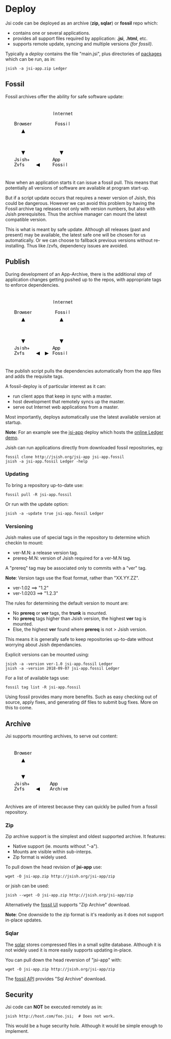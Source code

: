 Deploy
======
<div id="sectmenu"></div>
Jsi code can be deployed as an archive (<b>zip, sqlar</b>) or <b>fossil</b> repo which:

- contains one or several applications.
- provides all support files required by application: **.jsi**, **.html**, etc.
- supports remote update, syncing and multiple versions *(for fossil)*.


Typically a *deploy* contains the file "main.jsi", plus directories
of [packages](Coding.md#files) which can be run, as in:

    jsish -a jsi-app.zip Ledger

Fossil
------
Fossil archives offer the ability for safe software update:

<!--
        *********************************
        *              .--------------. *
        *              |   Internet   | *
        * .---------.  |   .-----.    | *
        * | Browser |  |  | Fossil|   | *
        * '----+----'  |   '--+--'    | *
        *      ^       |      |       | *
        *      |       '------+-------' *
        *      |              |         *
        *      v              v         *
        *  .-------.     .---------.    *
        * | Jsish+  |    | App     |    *
        * | Zvfs    |<---+ Fossil  |    *
        *  '-------'     '---------'    *
        ********************************* -->
<svg class="diagram" xmlns="http://www.w3.org/2000/svg" version="1.1" height="224" width="256" style="margin:0 auto 0 auto;"><g transform="translate(8,16 )">
<path d="M 8,32 L 8,64 " style="fill:none;"/>
<path d="M 8,160 L 8,176 " style="fill:none;"/>
<path d="M 48,72 L 48,136 " style="fill:none;"/>
<path d="M 88,32 L 88,64 " style="fill:none;"/>
<path d="M 88,160 L 88,176 " style="fill:none;"/>
<path d="M 112,0 L 112,96 " style="fill:none;"/>
<path d="M 128,144 L 128,192 " style="fill:none;"/>
<path d="M 168,64 L 168,136 " style="fill:none;"/>
<path d="M 208,144 L 208,192 " style="fill:none;"/>
<path d="M 232,0 L 232,96 " style="fill:none;"/>
<path d="M 112,0 L 232,0 " style="fill:none;"/>
<path d="M 8,32 L 88,32 " style="fill:none;"/>
<path d="M 152,32 L 184,32 " style="fill:none;"/>
<path d="M 8,64 L 88,64 " style="fill:none;"/>
<path d="M 152,64 L 184,64 " style="fill:none;"/>
<path d="M 112,96 L 232,96 " style="fill:none;"/>
<path d="M 24,144 L 72,144 " style="fill:none;"/>
<path d="M 128,144 L 208,144 " style="fill:none;"/>
<path d="M 96,176 L 128,176 " style="fill:none;"/>
<path d="M 24,192 L 72,192 " style="fill:none;"/>
<path d="M 128,192 L 208,192 " style="fill:none;"/>
<path d="M 152,32 C 135.2,32 136,48 136,48 " style="fill:none;"/>
<path d="M 184,32 C 200.8,32 200,48 200,48 " style="fill:none;"/>
<path d="M 152,64 C 135.2,64 136,48 136,48 " style="fill:none;"/>
<path d="M 184,64 C 200.8,64 200,48 200,48 " style="fill:none;"/>
<path d="M 24,144 C 7.199999999999999,144 8,160 8,160 " style="fill:none;"/>
<path d="M 72,144 C 88.8,144 88,160 88,160 " style="fill:none;"/>
<path d="M 24,192 C 7.199999999999999,192 8,176 8,176 " style="fill:none;"/>
<path d="M 72,192 C 88.8,192 88,176 88,176 " style="fill:none;"/>
<polygon points="176,136 164,130.4 164,141.6 "  style="stroke:none" transform="rotate(90,168,136 )"/>
<polygon points="104,176 92,170.4 92,181.6 "  style="stroke:none" transform="rotate(180,96,176 )"/>
<polygon points="56,136 44,130.4 44,141.6 "  style="stroke:none" transform="rotate(90,48,136 )"/>
<polygon points="56,72 44,66.4 44,77.6 "  style="stroke:none" transform="rotate(270,48,72 )"/>
<g transform="translate(0,0)"><text text-anchor="middle" x="144" y="20">I</text><text text-anchor="middle" x="152" y="20">n</text><text text-anchor="middle" x="160" y="20">t</text><text text-anchor="middle" x="168" y="20">e</text><text text-anchor="middle" x="176" y="20">r</text><text text-anchor="middle" x="184" y="20">n</text><text text-anchor="middle" x="192" y="20">e</text><text text-anchor="middle" x="200" y="20">t</text><text text-anchor="middle" x="24" y="52">B</text><text text-anchor="middle" x="32" y="52">r</text><text text-anchor="middle" x="40" y="52">o</text><text text-anchor="middle" x="48" y="52">w</text><text text-anchor="middle" x="56" y="52">s</text><text text-anchor="middle" x="64" y="52">e</text><text text-anchor="middle" x="72" y="52">r</text><text text-anchor="middle" x="152" y="52">F</text><text text-anchor="middle" x="160" y="52">o</text><text text-anchor="middle" x="168" y="52">s</text><text text-anchor="middle" x="176" y="52">s</text><text text-anchor="middle" x="184" y="52">i</text><text text-anchor="middle" x="192" y="52">l</text><text text-anchor="middle" x="24" y="164">J</text><text text-anchor="middle" x="32" y="164">s</text><text text-anchor="middle" x="40" y="164">i</text><text text-anchor="middle" x="48" y="164">s</text><text text-anchor="middle" x="56" y="164">h</text><text text-anchor="middle" x="64" y="164">+</text><text text-anchor="middle" x="144" y="164">A</text><text text-anchor="middle" x="152" y="164">p</text><text text-anchor="middle" x="160" y="164">p</text><text text-anchor="middle" x="24" y="180">Z</text><text text-anchor="middle" x="32" y="180">v</text><text text-anchor="middle" x="40" y="180">f</text><text text-anchor="middle" x="48" y="180">s</text><text text-anchor="middle" x="144" y="180">F</text><text text-anchor="middle" x="152" y="180">o</text><text text-anchor="middle" x="160" y="180">s</text><text text-anchor="middle" x="168" y="180">s</text><text text-anchor="middle" x="176" y="180">i</text><text text-anchor="middle" x="184" y="180">l</text></g></g></svg>


Now when an application starts it can issue a fossil pull.
This means that potentially all versions of software are available
at program start-up.

But if a script update occurs that requires a newer version of Jsish, this could be dangerous.
However we can avoid this problem by having the Fossil archive tag releases not only
with version numbers, but also with Jsish prerequisites.  Thus the archive
manager can mount the latest compatible version.

This is what is meant by safe update.  Although all releases (past and present) may be available,
the latest safe one will be chosen for us automatically.
Or we can choose to fallback previous versions without re-installing.
Thus like /zvfs, dependency issues are avoided.

Publish
----
During development of an App-Archive, there is the additional step
of application changes getting pushed up to the repos, with appropriate
tags to enforce dependencies.

<!--
        *********************************
        *              .--------------. *
        *              |   Internet   | *
        * .---------.  |   .-----.    | *
        * | Browser |  |  | Fossil|   | *
        * '----+----'  |   '--+--'    | *
        *      ^       |      ^       | *
        *      |       '------+-------' *
        *      |              |         *
        *      v              v         *
        *  .-------.     .---------.    *
        * | Jsish+  |    | App     |    *
        * | Zvfs    |<-- >+ Fossil  |    *
        *  '-------'     '---------'    *
        ********************************* -->
<svg class="diagram" xmlns="http://www.w3.org/2000/svg" version="1.1" height="224" width="256" style="margin:0 auto 0 auto;"><g transform="translate(8,16 )">
<path d="M 8,32 L 8,64 " style="fill:none;"/>
<path d="M 8,160 L 8,176 " style="fill:none;"/>
<path d="M 48,72 L 48,136 " style="fill:none;"/>
<path d="M 88,32 L 88,64 " style="fill:none;"/>
<path d="M 88,160 L 88,176 " style="fill:none;"/>
<path d="M 112,0 L 112,96 " style="fill:none;"/>
<path d="M 128,144 L 128,192 " style="fill:none;"/>
<path d="M 168,72 L 168,136 " style="fill:none;"/>
<path d="M 208,144 L 208,192 " style="fill:none;"/>
<path d="M 232,0 L 232,96 " style="fill:none;"/>
<path d="M 112,0 L 232,0 " style="fill:none;"/>
<path d="M 8,32 L 88,32 " style="fill:none;"/>
<path d="M 152,32 L 184,32 " style="fill:none;"/>
<path d="M 8,64 L 88,64 " style="fill:none;"/>
<path d="M 152,64 L 184,64 " style="fill:none;"/>
<path d="M 112,96 L 232,96 " style="fill:none;"/>
<path d="M 24,144 L 72,144 " style="fill:none;"/>
<path d="M 128,144 L 208,144 " style="fill:none;"/>
<path d="M 96,176 L 120,176 " style="fill:none;"/>
<path d="M 24,192 L 72,192 " style="fill:none;"/>
<path d="M 128,192 L 208,192 " style="fill:none;"/>
<path d="M 152,32 C 135.2,32 136,48 136,48 " style="fill:none;"/>
<path d="M 184,32 C 200.8,32 200,48 200,48 " style="fill:none;"/>
<path d="M 152,64 C 135.2,64 136,48 136,48 " style="fill:none;"/>
<path d="M 184,64 C 200.8,64 200,48 200,48 " style="fill:none;"/>
<path d="M 24,144 C 7.199999999999999,144 8,160 8,160 " style="fill:none;"/>
<path d="M 72,144 C 88.8,144 88,160 88,160 " style="fill:none;"/>
<path d="M 24,192 C 7.199999999999999,192 8,176 8,176 " style="fill:none;"/>
<path d="M 72,192 C 88.8,192 88,176 88,176 " style="fill:none;"/>
<polygon points="176,136 164,130.4 164,141.6 "  style="stroke:none" transform="rotate(90,168,136 )"/>
<polygon points="176,72 164,66.4 164,77.6 "  style="stroke:none" transform="rotate(270,168,72 )"/>
<polygon points="128,176 116,170.4 116,181.6 "  style="stroke:none" transform="rotate(0,120,176 )"/>
<polygon points="104,176 92,170.4 92,181.6 "  style="stroke:none" transform="rotate(180,96,176 )"/>
<polygon points="56,136 44,130.4 44,141.6 "  style="stroke:none" transform="rotate(90,48,136 )"/>
<polygon points="56,72 44,66.4 44,77.6 "  style="stroke:none" transform="rotate(270,48,72 )"/>
<g transform="translate(0,0)"><text text-anchor="middle" x="144" y="20">I</text><text text-anchor="middle" x="152" y="20">n</text><text text-anchor="middle" x="160" y="20">t</text><text text-anchor="middle" x="168" y="20">e</text><text text-anchor="middle" x="176" y="20">r</text><text text-anchor="middle" x="184" y="20">n</text><text text-anchor="middle" x="192" y="20">e</text><text text-anchor="middle" x="200" y="20">t</text><text text-anchor="middle" x="24" y="52">B</text><text text-anchor="middle" x="32" y="52">r</text><text text-anchor="middle" x="40" y="52">o</text><text text-anchor="middle" x="48" y="52">w</text><text text-anchor="middle" x="56" y="52">s</text><text text-anchor="middle" x="64" y="52">e</text><text text-anchor="middle" x="72" y="52">r</text><text text-anchor="middle" x="152" y="52">F</text><text text-anchor="middle" x="160" y="52">o</text><text text-anchor="middle" x="168" y="52">s</text><text text-anchor="middle" x="176" y="52">s</text><text text-anchor="middle" x="184" y="52">i</text><text text-anchor="middle" x="192" y="52">l</text><text text-anchor="middle" x="24" y="164">J</text><text text-anchor="middle" x="32" y="164">s</text><text text-anchor="middle" x="40" y="164">i</text><text text-anchor="middle" x="48" y="164">s</text><text text-anchor="middle" x="56" y="164">h</text><text text-anchor="middle" x="64" y="164">+</text><text text-anchor="middle" x="144" y="164">A</text><text text-anchor="middle" x="152" y="164">p</text><text text-anchor="middle" x="160" y="164">p</text><text text-anchor="middle" x="24" y="180">Z</text><text text-anchor="middle" x="32" y="180">v</text><text text-anchor="middle" x="40" y="180">f</text><text text-anchor="middle" x="48" y="180">s</text><text text-anchor="middle" x="144" y="180">F</text><text text-anchor="middle" x="152" y="180">o</text><text text-anchor="middle" x="160" y="180">s</text><text text-anchor="middle" x="168" y="180">s</text><text text-anchor="middle" x="176" y="180">i</text><text text-anchor="middle" x="184" y="180">l</text></g></g></svg>


The publish script pulls the dependencies automatically from the
app files and adds the requisite tags.

A fossil-deploy is of particular interest as it can:

- run client apps that keep in sync with a master.
- host development that remotely syncs up the master.
- serve out Internet web applications from a master.

Most importantly, deploys automatically use the latest available
version at startup.

**Note**:
    For an example see the [jsi-app](https://jsish.org/jsi-app) deploy which
    hosts the [online Ledger demo](https://jsish.org/App10/Ledger/html/main.htmli).

Jsish can run applications directly from downloaded fossil repositories, eg:

    fossil clone http://jsish.org/jsi-app jsi-app.fossil
    jsish -a jsi-app.fossil Ledger -help

### Updating
To bring a repository up-to-date use:

    fossil pull -R jsi-app.fossil

Or run with the update option:

    jsish -a -update true jsi-app.fossil Ledger

### Versioning
Jsish makes use of special tags in the repository to determine which checkin to mount:

  *  ver-M.N: a release version tag.
  *  prereq-M.N: version of Jsish required for a ver-M.N tag.

A "prereq" tag may be associated only to commits with a "ver" tag.

**Note**:
    Version tags use the float format, rather than "XX.YY.ZZ".

  *  ver-1.02 ==> "1.2"
  *  ver-1.0203 ==> "1.2.3"

The rules for determining the default version to mount are:

  *  No **prereq** or **ver** tags, the **trunk** is mounted.
  *  No **prereq** tags higher than Jsish version, the highest **ver** tag is mounted.
  *  Else, the highest **ver** found where **prereq** is not > Jsish version.

This means it is generally safe to keep repositories up-to-date
without worrying about Jsish dependancies.

Explicit versions can be mounted using:

    jsish -a -version ver-1.0 jsi-app.fossil Ledger
    jsish -a -version 2018-09-07 jsi-app.fossil Ledger

For a list of available tags use:

    fossil tag list -R jsi-app.fossil

Using fossil provides many more benefits.  Such as easy checking out of source,
apply fixes, and generating dif files to submit bug fixes.
More on this to come.

Archive
-------
Jsi supports mounting archives, to serve out content:

<!--
        *****************************
        * .---------.               *
        * | Browser |               *
        * '----+----'               *
        *      ^                    *
        *      |                    *
        *      v                    *
        *  .-------.    .----+----. *
        * | Jsish+  |   | App     | *
        * | Zvfs    |<--+ Archive | *
        *  '-------'    '---------' *
        ***************************** -->

<svg class="diagram" xmlns="http://www.w3.org/2000/svg" version="1.1" height="176" width="224" style="margin:0 auto 0 auto;"><g transform="translate(8,16 )">
<path d="M 8,0 L 8,32 " style="fill:none;"/>
<path d="M 8,112 L 8,128 " style="fill:none;"/>
<path d="M 48,40 L 48,88 " style="fill:none;"/>
<path d="M 88,0 L 88,32 " style="fill:none;"/>
<path d="M 88,112 L 88,128 " style="fill:none;"/>
<path d="M 120,96 L 120,144 " style="fill:none;"/>
<path d="M 200,96 L 200,144 " style="fill:none;"/>
<path d="M 8,0 L 88,0 " style="fill:none;"/>
<path d="M 8,32 L 88,32 " style="fill:none;"/>
<path d="M 24,96 L 72,96 " style="fill:none;"/>
<path d="M 120,96 L 200,96 " style="fill:none;"/>
<path d="M 96,128 L 120,128 " style="fill:none;"/>
<path d="M 24,144 L 72,144 " style="fill:none;"/>
<path d="M 120,144 L 200,144 " style="fill:none;"/>
<path d="M 24,96 C 7.199999999999999,96 8,112 8,112 " style="fill:none;"/>
<path d="M 72,96 C 88.8,96 88,112 88,112 " style="fill:none;"/>
<path d="M 24,144 C 7.199999999999999,144 8,128 8,128 " style="fill:none;"/>
<path d="M 72,144 C 88.8,144 88,128 88,128 " style="fill:none;"/>
<polygon points="104,128 92,122.4 92,133.6 "  style="stroke:none" transform="rotate(180,96,128 )"/>
<polygon points="56,88 44,82.4 44,93.6 "  style="stroke:none" transform="rotate(90,48,88 )"/>
<polygon points="56,40 44,34.4 44,45.6 "  style="stroke:none" transform="rotate(270,48,40 )"/>
<g transform="translate(0,0)"><text text-anchor="middle" x="24" y="20">B</text><text text-anchor="middle" x="32" y="20">r</text><text text-anchor="middle" x="40" y="20">o</text><text text-anchor="middle" x="48" y="20">w</text><text text-anchor="middle" x="56" y="20">s</text><text text-anchor="middle" x="64" y="20">e</text><text text-anchor="middle" x="72" y="20">r</text><text text-anchor="middle" x="24" y="116">J</text><text text-anchor="middle" x="32" y="116">s</text><text text-anchor="middle" x="40" y="116">i</text><text text-anchor="middle" x="48" y="116">s</text><text text-anchor="middle" x="56" y="116">h</text><text text-anchor="middle" x="64" y="116">+</text><text text-anchor="middle" x="136" y="116">A</text><text text-anchor="middle" x="144" y="116">p</text><text text-anchor="middle" x="152" y="116">p</text><text text-anchor="middle" x="24" y="132">Z</text><text text-anchor="middle" x="32" y="132">v</text><text text-anchor="middle" x="40" y="132">f</text><text text-anchor="middle" x="48" y="132">s</text><text text-anchor="middle" x="136" y="132">A</text><text text-anchor="middle" x="144" y="132">r</text><text text-anchor="middle" x="152" y="132">c</text><text text-anchor="middle" x="160" y="132">h</text><text text-anchor="middle" x="168" y="132">i</text><text text-anchor="middle" x="176" y="132">v</text><text text-anchor="middle" x="184" y="132">e</text></g></g></svg>

        
Archives are of interest because they can quickly be pulled from a fossil repository.

### Zip
Zip archive support is the simplest and oldest supported archive.  It features:

  *  Native support (ie. mounts without "-a").
  *  Mounts are visible within sub-interps.
  *  Zip format is widely used.

To pull down the head revision of **jsi-app** use:


    wget -O jsi-app.zip http://jsish.org/jsi-app/zip

or jsish can be used:


    jsish --wget -O jsi-app.zip http://jsish.org/jsi-app/zip

Alternatively the [fossil UI](http://jsish.org/jsi-app) supports
"Zip Archive" download.

**Note**:
    One downside to the zip format is it's readonly as it does not support in-place updates.


### Sqlar
The [sqlar](https://www.sqlite.org/sqlar/doc/trunk/README) stores compressed files in a small
sqlite database.  Although it is not widely used it is more easily supports updating in-place.

You can pull down the head reversion of "jsi-app" with:

    wget -O jsi-app.zip http://jsish.org/jsi-app/zip

The [fossil API](https://jsish.org/jsi-app) provides
"Sql Archive" download.

Security
----
Jsi code can **NOT** be executed remotely as in:

    jsish http://host.com/foo.jsi;  # Does not work.

This would be a huge security hole.
Although it would be simple enough to implement.
